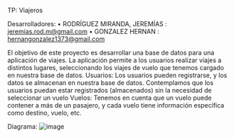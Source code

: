 TP: Viajeros

Desarrolladores:
•	RODRÍGUEZ MIRANDA, JEREMÍAS : jeremias.rod.m@gmail.com
•	GONZALEZ HERNAN : hernangonzalez1373@gmail.com

El objetivo de este proyecto es desarrollar una base de datos para una aplicación de viajes. La aplicación permite a los usuarios realizar viajes a distintos lugares, seleccionando los viajes de vuelo que tenemos cargado en nuestra base de datos.
Usuarios: Los usuarios pueden registrarse, y los datos se almacenan en nuestra base de datos. Contemplamos que los usuarios puedan estar registrados (almacenados) sin la necesidad de seleccionar un vuelo
Vuelos: Tenemos en cuenta que un vuelo puede contener a más de un pasajero, y cada vuelo tiene información específica como destino, vuelo, etc.

Diagrama:
![image](https://github.com/user-attachments/assets/8d49f6ee-7d7c-4d66-8fed-a0e564e9ae98)

 


